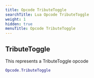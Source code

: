 ```yaml
---
title: Opcode TributeToggle
searchTitle: Lua Opcode TributeToggle
weight: 1
hidden: true
menuTitle: Opcode TributeToggle
---
```

## TributeToggle

This represents a TributeToggle opcode
```lua
Opcode.TributeToggle
```